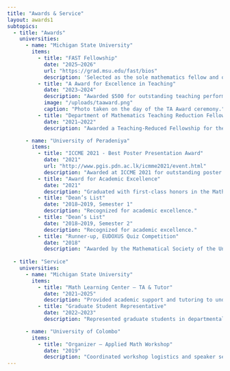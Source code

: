 ```yaml
---
title: "Awards & Service"
layout: awards1
subtopics:
  - title: "Awards"
    universities:
      - name: "Michigan State University"
        items:
          - title: "FAST Fellowship"
            date: "2025–2026"
            url: "https://grad.msu.edu/fast/bios"
            description: 'Selected as the sole mathematics fellow and one of only 12 fellows across all universities, awarded $5,000 through the MSU FAST Fellowship—a professional development program offering mentored teaching experiences, teaching-as-research projects, and training in instructional and assessment techniques.'
          - title: "A Award for Excellence in Teaching"
            date: "2023–2024"
            description: "Awarded $500 for outstanding teaching performance, selected as one of only five recipients in the Department of Mathematics."
            image: "/uploads/taaward.png"
            caption: "Photo taken on the day of the TA Award ceremony."
          - title: "Department of Mathematics Teaching Reduction Fellowship"
            date: "2021–2022"
            description: "Awarded a Teaching-Reduced Fellowship for the first year, providing support while pursuing graduate studies."

      - name: "University of Peradeniya"
        items:
          - title: "ICCME 2021 - Best Poster Presentation Award"
            date: "2021"
            url: "http://www.pgis.pdn.ac.lk/icmme2021/event.html"
            description: "Awarded at ICCME 2021 for outstanding poster presentation. Presented a poster titled ‘On Removing a Weakly Infinite-Dimensional Subspace from a Hilbert Cube Manifold,’ coauthored with Dr. A. K. Amarasinghe, showcasing our research findings at ICCME 2021."
          - title: "Award for Academic Excellence"
            date: "2021"
            description: "Graduated with first-class honors in the Mathematics program, ranking second in the department, in recognition of outstanding academic performance."
          - title: "Dean’s List"
            date: "2018–2019, Semester 1"
            description: "Recognized for academic excellence."
          - title: "Dean’s List"
            date: "2018–2019, Semester 2"
            description: "Recognized for academic excellence."
          - title: "Runner-up, EUDOXUS Quiz Competition"
            date: "2018"
            description: "Awarded by the Mathematical Society of the University of Peradeniya."  
          
  - title: "Service"
    universities:
      - name: "Michigan State University"
        items:
          - title: "Math Learning Center – TA & Tutor"
            date: "2021–2025"
            description: "Provided academic support and tutoring to undergraduate students."
          - title: "Graduate Student Representative"
            date: "2022–2023"
            description: "Represented graduate students in departmental meetings."

      - name: "University of Colombo"
        items:
          - title: "Organizer – Applied Math Workshop"
            date: "2019"
            description: "Coordinated workshop logistics and speaker sessions."
---
```



